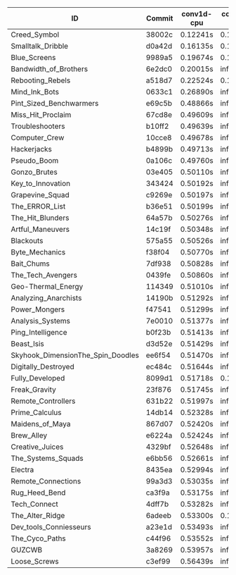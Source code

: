 |ID|Commit|conv1d-cpu|conv1d-gpu|DWSPConv2D-gpu|gemm-gpu|avg|
|-|-|-|-|-|-|-|
|Creed_Symbol|38002c|0.12241s|0.11048s|infs|1.84061s|infs|
|Smalltalk_Dribble|d0a42d|0.16135s|0.13669s|infs|4.68419s|infs|
|Blue_Screens|9989a5|0.19674s|0.13063s|infs|4.50023s|infs|
|Bandwidth_of_Brothers|6e2dc0|0.20015s|infs|infs|2.14073s|infs|
|Rebooting_Rebels|a518d7|0.22524s|0.12018s|infs|4.61491s|infs|
|Mind_Ink_Bots|0633c1|0.26890s|infs|infs|4.56109s|infs|
|Pint_Sized_Benchwarmers|e69c5b|0.48866s|infs|infs|4.53836s|infs|
|Miss_Hit_Proclaim|67cd8e|0.49609s|infs|infs|4.65169s|infs|
|Troubleshooters|b10ff2|0.49639s|infs|infs|4.66557s|infs|
|Computer_Crew|10cce8|0.49678s|infs|infs|4.65456s|infs|
|Hackerjacks|b4899b|0.49713s|infs|infs|4.82059s|infs|
|Pseudo_Boom|0a106c|0.49760s|infs|infs|4.66197s|infs|
|Gonzo_Brutes|03e405|0.50110s|infs|infs|4.67516s|infs|
|Key_to_Innovation|343424|0.50192s|infs|infs|4.65265s|infs|
|Grapevine_Squad|c9269e|0.50197s|infs|infs|4.66129s|infs|
|The_ERROR_List|b36e51|0.50199s|infs|infs|4.63899s|infs|
|The_Hit_Blunders|64a57b|0.50276s|infs|infs|4.64819s|infs|
|Artful_Maneuvers|14c19f|0.50348s|infs|infs|4.65943s|infs|
|Blackouts|575a55|0.50526s|infs|infs|4.55528s|infs|
|Byte_Mechanics|f38f04|0.50770s|infs|infs|4.67333s|infs|
|Bait_Chums|7df938|0.50828s|infs|infs|4.54528s|infs|
|The_Tech_Avengers|0439fe|0.50860s|infs|infs|4.57180s|infs|
|Geo-Thermal_Energy|114349|0.51010s|infs|infs|4.57104s|infs|
|Analyzing_Anarchists|14190b|0.51292s|infs|infs|4.53667s|infs|
|Power_Mongers|f47541|0.51299s|infs|infs|4.53681s|infs|
|Analysis_Systems|7e0010|0.51377s|infs|infs|4.53251s|infs|
|Ping_Intelligence|b0f23b|0.51413s|infs|infs|4.56234s|infs|
|Beast_Isis|d3d52e|0.51429s|infs|infs|4.55464s|infs|
|Skyhook_DimensionThe_Spin_Doodles|ee6f54|0.51470s|infs|infs|4.54031s|infs|
|Digitally_Destroyed|ec484c|0.51644s|infs|infs|4.55905s|infs|
|Fully_Developed|8099d1|0.51718s|0.13529s|infs|2.18669s|infs|
|Freak_Gravity|23f876|0.51745s|infs|infs|4.57017s|infs|
|Remote_Controllers|631b22|0.51997s|infs|infs|4.53229s|infs|
|Prime_Calculus|14db14|0.52328s|infs|infs|4.54674s|infs|
|Maidens_of_Maya|867d07|0.52420s|infs|infs|4.54721s|infs|
|Brew_Alley|e6224a|0.52424s|infs|infs|4.53936s|infs|
|Creative_Juices|4329bf|0.52648s|infs|infs|4.56623s|infs|
|The_Systems_Squads|e6bb56|0.52661s|infs|infs|4.56030s|infs|
|Electra|8435ea|0.52994s|infs|infs|4.54562s|infs|
|Remote_Connections|99a3d3|0.53035s|infs|infs|4.53602s|infs|
|Rug_Heed_Bend|ca3f9a|0.53175s|infs|infs|4.55615s|infs|
|Tech_Connect|4dff7b|0.53282s|infs|infs|4.53175s|infs|
|The_Alter_Ridge|6adeeb|0.53300s|0.13565s|infs|4.48913s|infs|
|Dev_tools_Conniesseurs|a23e1d|0.53493s|infs|infs|4.53070s|infs|
|The_Cyco_Paths|c44f96|0.53552s|infs|infs|4.55967s|infs|
|GUZCWB|3a8269|0.53957s|infs|infs|4.56787s|infs|
|Loose_Screws|c3ef99|0.56439s|infs|infs|4.65776s|infs|
